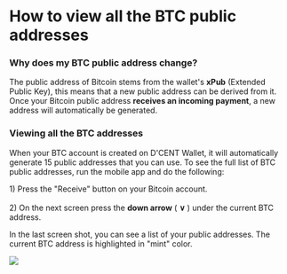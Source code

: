 # How to view all the BTC public addresses

### Why does my BTC public address change?

The public address of Bitcoin stems from the wallet's **xPub** (Extended Public Key), this means that a new public address can be derived from it. Once your Bitcoin public address **receives an incoming payment**, a new address will automatically be generated.&#x20;

### Viewing all the BTC addresses

When your BTC account is created on D'CENT Wallet, it will automatically generate 15 public addresses that you can use. To see the full list of BTC public addresses, run the mobile app and do the following:

1\) Press the "Receive" button on your Bitcoin account.\
\
2\) On the next screen press the **down arrow** ( **∨** ) under the current BTC address.&#x20;

In the last screen shot, you can see a list of your public addresses. The current BTC address is highlighted in "mint" color.

![](../../.gitbook/assets/view\_btc\_addresses\_en.png)

